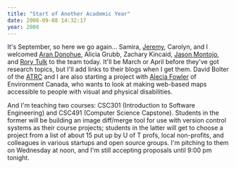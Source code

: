 ```yaml
---
title: "Start of Another Academic Year"
date: 2008-09-08 14:32:17
year: 2008
---
```

It's September, so here we go again… Samira, <a href="http://www.aperte.org">Jeremy</a>, Carolyn, and I welcomed <a href="http://littlecomputerscientist.wordpress.com/">Aran Donohue</a>, Alicia Grubb, Zachary Kincaid, <a href="http://www.jaysnothere.com/blog/">Jason Montojo</a>, and <a href="http://rorytulk.blogspot.com/">Rory Tulk</a> to the team today. It'll be March or April before they've got research topics, but I'll add links to their blogs when I get them. David Bolter of the <a href="http://atrc.utoronto.ca/">ATRC</a> and I are also starting a project with <a href="http://ajfowler.wordpress.com/">Alecia Fowler</a> of Environment Canada, who wants to look at making web-based maps accessible to people with visual and physical disabilities.

And I'm teaching two courses: CSC301 (Introduction to Software Engineering) and CSC491 (Computer Science Capstone). Students in the former will be building an image diff/merge tool for use with version control systems as their course projects; students in the latter will get to choose a project from a list of about 15 put up by U of T profs, local non-profits, and colleagues in various startups and open source groups. I'm pitching to them on Wednesday at noon, and I'm still accepting proposals until 9:00 pm tonight.
